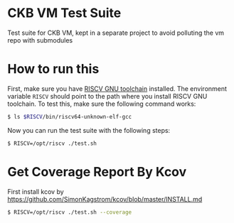 # CKB VM Test Suite

Test suite for CKB VM, kept in a separate project to avoid polluting the vm repo with submodules

# How to run this

First, make sure you have [RISCV GNU toolchain](https://github.com/riscv/riscv-gnu-toolchain) installed. The environment variable `RISCV` should point to the path where you install RISCV GNU toolchain. To test this, make sure the following command works:

```bash
$ ls $RISCV/bin/riscv64-unknown-elf-gcc
```

Now you can run the test suite with the following steps:

```bash
$ RISCV=/opt/riscv ./test.sh
```

# Get Coverage Report By Kcov

First install kcov by <https://github.com/SimonKagstrom/kcov/blob/master/INSTALL.md>

```sh
$ RISCV=/opt/riscv ./test.sh --coverage
```
